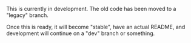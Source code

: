 This is currently in development. The old code has been moved to a "legacy" branch.

Once this is ready, it will become "stable", have an actual README, and development will continue on a "dev" branch or something.
